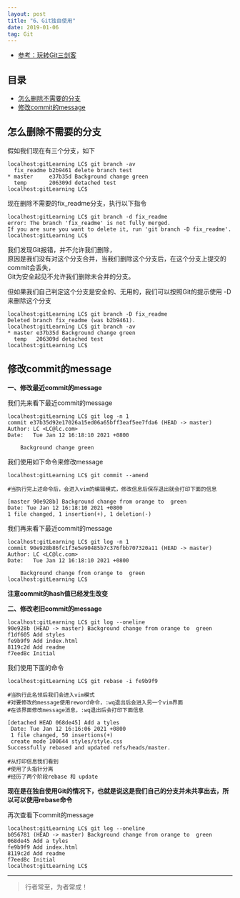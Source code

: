 ```yaml
---
layout: post
title: "6、Git独自使用"
date: 2019-01-06
tag: Git
---   
```


- [参考：玩转Git三剑客](https://time.geekbang.org/course/intro/100021601)



## 目录
* [怎么删除不需要的分支](#content1)
* [修改commit的message](#content2)



<!-- ************************************************ -->
## <a id="content1"></a>怎么删除不需要的分支

假如我们现在有三个分支，如下
```
localhost:gitLearning LC$ git branch -av
  fix_readme b2b9461 delete branch test
* master     e37b35d Background change green
  temp       206309d detached test
localhost:gitLearning LC$ 
```

现在删除不需要的fix_readme分支，执行以下指令
```
localhost:gitLearning LC$ git branch -d fix_readme
error: The branch 'fix_readme' is not fully merged.
If you are sure you want to delete it, run 'git branch -D fix_readme'.
localhost:gitLearning LC$ 
```
我们发现Git报错，并不允许我们删除，     
原因是我们没有对这个分支合并，当我们删除这个分支后，在这个分支上提交的commit会丢失，      
Git为安全起见不允许我们删除未合并的分支。

但如果我们自己判定这个分支是安全的、无用的，我们可以按照Git的提示使用 -D 来删除这个分支

```
localhost:gitLearning LC$ git branch -D fix_readme
Deleted branch fix_readme (was b2b9461).
localhost:gitLearning LC$ git branch -av
* master e37b35d Background change green
  temp   206309d detached test
localhost:gitLearning LC$ 
```

<!-- ************************************************ -->
## <a id="content2"></a>修改commit的message

**一、修改最近commit的message**

我们先来看下最近commit的message

```
localhost:gitLearning LC$ git log -n 1
commit e37b35d92e17026a15ed06a65bff3eaf5ee7fda6 (HEAD -> master)
Author: LC <LC@lc.com>
Date:   Tue Jan 12 16:18:10 2021 +0800

    Background change green
```

我们使用如下命令来修改message

```
localhost:gitLearning LC$ git commit --amend

#当执行完上述命令后，会进入vim的编辑模式，修改信息后保存退出就会打印下面的信息

[master 90e928b] Background change from orange to  green
Date: Tue Jan 12 16:18:10 2021 +0800
1 file changed, 1 insertion(+), 1 deletion(-)
```

我们再来看下最近commit的message

```
localhost:gitLearning LC$ git log -n 1
commit 90e928b86fc1f3e5e90485b7c376fbb707320a11 (HEAD -> master)
Author: LC <LC@lc.com>
Date:   Tue Jan 12 16:18:10 2021 +0800

    Background change from orange to  green
localhost:gitLearning LC$ 
```

<span style="font-weight:bold">注意commit的hash值已经发生改变</span>


**二、修改老旧commit的message**

```
localhost:gitLearning LC$ git log --oneline
90e928b (HEAD -> master) Background change from orange to  green
f1df605 Add styles
fe9b9f9 Add index.html
8119c2d Add readme
f7eed8c Initial
```
我们使用下面的命令

```
localhost:gitLearning LC$ git rebase -i fe9b9f9

#当执行此名领后我们会进入vim模式
#对要修改的message使用reword命令，:wq退出后会进入另一个vim界面
#在该界面修改message消息，:wq退出后会打印下面信息

[detached HEAD 068de45] Add a tyles
 Date: Tue Jan 12 16:16:06 2021 +0800
 1 file changed, 50 insertions(+)
 create mode 100644 styles/style.css
Successfully rebased and updated refs/heads/master.

#从打印信息我们看到
#使用了头指针分离
#经历了两个阶段rebase 和 update 
```

<span style="font-weight:bold">现在是在独自使用Git的情况下，也就是说这是我们自己的分支并未共享出去，所以可以使用rebase命令</span>

再次查看下commit的message

```
localhost:gitLearning LC$ git log --oneline 
b056781 (HEAD -> master) Background change from orange to  green
068de45 Add a tyles
fe9b9f9 Add index.html
8119c2d Add readme
f7eed8c Initial
localhost:gitLearning LC$ 
```






----------
>  行者常至，为者常成！



